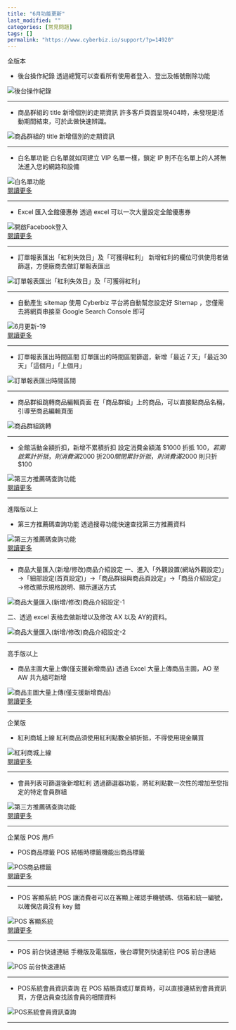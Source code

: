 ```yaml
---
title: "6月功能更新"
last_modified: ""
categories: [常見問題]
tags: []
permalink: "https://www.cyberbiz.io/support/?p=14920"
---
```


全版本  


* 後台操作紀錄 
透過總覽可以查看所有使用者登入、登出及帳號刪除功能  

![後台操作紀錄](https://www.cyberbiz.io/support/wp-content/uploads/2021/07/6月更新-6.png)  

* * *

* 商品群組的 title 新增個別的走期資訊 
許多客戶頁面呈現404時，未發現是活動期間結束，可於此做快速辨識。  

![商品群組的 title 新增個別的走期資訊](https://www.cyberbiz.io/support/wp-content/uploads/2021/07/6月更新-7.png)  

* * *

* 白名單功能 
白名單就如同建立 VIP 名單一樣，鎖定 IP 則不在名單上的人將無法進入您的網路和設備  

![白名單功能](https://www.cyberbiz.io/support/wp-content/uploads/2021/07/6月更新-8.png)  
[閱讀更多  
](https://www.cyberbiz.io/support/?p=472)

* * *

* Excel 匯入全館優惠券 
透過 excel 可以一次大量設定全館優惠券  

![開啟Facebook登入](https://www.cyberbiz.io/support/wp-content/uploads/2021/06/6月更新-1.png)  
[閱讀更多  
](https://www.cyberbiz.io/support/?p=1533#all_co)

* * *

* 訂單報表匯出「紅利失效日」及「可獲得紅利」
新增紅利的欄位可供使用者做篩選，方便廠商去做訂單報表匯出  

![訂單報表匯出「紅利失效日」及「可獲得紅利」](https://www.cyberbiz.io/support/wp-content/uploads/2021/07/6月更新-9.png)  

* * *

* 自動產生 sitemap
使用 Cyberbiz 平台將自動幫您設定好 Sitemap ，您僅需去將網頁串接至 Google Search Console 即可  

![6月更新-19](https://www.cyberbiz.io/support/wp-content/uploads/2021/07/6月更新-19.png)  
[閱讀更多  
](https://www.cyberbiz.io/support/?p=3807)

* * *

* 訂單報表匯出時間區間
訂單匯出的時間區間篩選，新增「最近７天」「最近30天」「這個月」「上個月」  

![訂單報表匯出時間區間](https://www.cyberbiz.io/support/wp-content/uploads/2021/07/6月更新-10.png)  

* * *

* 商品群組跳轉商品編輯頁面 
在「商品群組」上的商品，可以直接點商品名稱，引導至商品編輯頁面  

![商品群組跳轉](https://www.cyberbiz.io/support/wp-content/uploads/2021/06/6月更新-5.png)  

* * *

* 全館活動金額折扣，新增不累積折扣 
設定消費金額滿 $1000 折抵 $100，若開啟累計折抵，  
則消費滿$2000 折$200 關閉累計折抵，則消費滿$2000 則只折$100  

![第三方推薦碼查詢功能](https://www.cyberbiz.io/support/wp-content/uploads/2021/06/6月更新-2.png)  
[閱讀更多  
](https://www.cyberbiz.io/support/?p=1098/#discount)

* * *

進階版以上  


* 第三方推薦碼查詢功能 
透過搜尋功能快速查找第三方推薦資料  

![第三方推薦碼查詢功能](https://www.cyberbiz.io/support/wp-content/uploads/2021/06/6月更新-3.png)  
[閱讀更多  
](https://www.cyberbiz.io/support/?p=1859/#recommend_search)

* * *

* 商品大量匯入(新增/修改)商品介紹設定 
一、進入「外觀設置(網站外觀設定)」→「細部設定(首頁設定)」→「商品群組與商品頁設定」→「商品介紹設定」→修改顯示規格說明、顯示運送方式  

![商品大量匯入\(新增/修改\)商品介紹設定-1](https://www.cyberbiz.io/support/wp-content/uploads/2021/07/6月更新-12.1.png)  

二、透過 excel 表格去做新增以及修改 AX 以及 AY的資料。  

![商品大量匯入\(新增/修改\)商品介紹設定-2](https://www.cyberbiz.io/support/wp-content/uploads/2021/07/6月更新-12.2.png)  


* * *

高手版以上  


* 商品主圖大量上傳(僅支援新增商品) 
透過 Excel 大量上傳商品主圖，AO 至 AW 共九組可新增  

![商品主圖大量上傳\(僅支援新增商品\)](https://www.cyberbiz.io/support/wp-content/uploads/2021/07/6月更新-13.png)  
[閱讀更多  
](https://www.cyberbiz.io/support/?p=1960/#upload)

* * *

企業版  


* 紅利商城上線 
紅利商品須使⽤紅利點數全額折抵，不得使⽤現⾦購買  

![紅利商城上線](https://www.cyberbiz.io/support/wp-content/uploads/2021/07/6月更新-14.png)  
[閱讀更多  
](https://www.cyberbiz.io/support/?p=10711)

* * *

* 會員列表可篩選後新增紅利
透過篩選器功能，將紅利點數一次性的增加至您指定的特定會員群組  

![第三方推薦碼查詢功能](https://www.cyberbiz.io/support/wp-content/uploads/2021/06/6月更新-4.png)  
[閱讀更多  
](https://www.cyberbiz.io/support/?p=1406/#dividend)

* * *

企業版 POS 用戶  


* POS商品標籤 
POS 結帳時標籤機能出商品標籤  

![POS商品標籤](https://www.cyberbiz.io/support/wp-content/uploads/2021/07/6月更新-15.png)  
[閱讀更多  
](https://www.cyberbiz.io/support/?p=13988)

* * *

* POS 客顯系統 
POS 讓消費者可以在客顯上確認手機號碼、信箱和統一編號，以確保店員沒有 key 錯  

![POS 客顯系統](https://www.cyberbiz.io/support/wp-content/uploads/2021/07/6月更新-16.png)  
[閱讀更多  
](https://www.cyberbiz.io/support/?p=12647)

* * *

* POS 前台快速連結 
手機版及電腦版，後台導覽列快速前往 POS 前台連結  

![POS 前台快速連結](https://www.cyberbiz.io/support/wp-content/uploads/2021/07/6月更新-17.png)  

* * *

* POS系統會員資訊查詢 
在 POS 結帳頁或訂單頁時，可以直接連結到會員資訊頁，方便店員查找該會員的相關資料  

![POS系統會員資訊查詢](https://www.cyberbiz.io/support/wp-content/uploads/2021/07/6月更新-18.png)  

* * *

